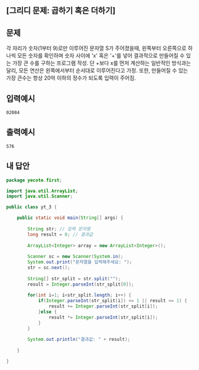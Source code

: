 ## [그리디 문제: 곱하기 혹은 더하기]



## 문제

각 자리가 숫자(1부터 9)로만 이루어진 문자열 S가 주어졌을때, 
왼쪽부터 오른쪽으로 하나씩 모든 숫자를 확인하며 숫자 사이에 'x' 혹은 '+'를 넣어 결과적으로 만들어질 수 있는 가장 큰 수를 구하는 프로그램 작성.
단 +보다 x를 먼저 계산하는 일반적인 방식과는 달리, 모든 연산은 왼쪽에서부터 순서대로 이루어진다고 가정.
또한, 만들어질 수 있는 가장 큰수는 항상 20억 이하의 정수가 되도록 입력이 주어짐.



## 입력예시

```
02084
```



## 출력예시

```
576
```



## 내 답안

```java
package yecote.first;

import java.util.ArrayList;
import java.util.Scanner;

public class yt_3 {

	public static void main(String[] args) {
		
		String str; // 입력 문자열
		long result = 0; // 결과값
		
		ArrayList<Integer> array = new ArrayList<Integer>();
		
		Scanner sc = new Scanner(System.in);
		System.out.print("문자열을 입력해주세요: ");
		str = sc.next();
		
		String[] str_split = str.split("");
		result = Integer.parseInt(str_split[0]);
		
		for(int i=1; i<str_split.length; i++) {
			if(Integer.parseInt(str_split[i]) <= 1 || result <= 1) {
				result += Integer.parseInt(str_split[i]);
			}else {
				result *= Integer.parseInt(str_split[i]);
			}
		}
		
		System.out.println("결과값: " + result);
		
	}

}

```

